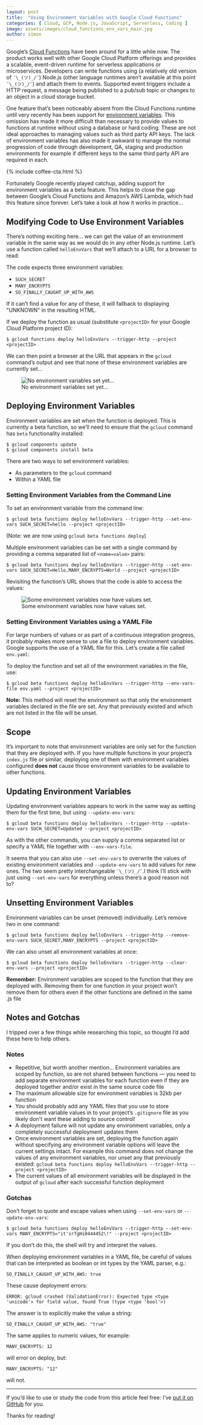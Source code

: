 ```yaml
---
layout: post
title:  "Using Environment Variables with Google Cloud Functions"
categories: [ Cloud, GCP, Node.js, JavaScript, Serverless, Coding ]
image: assets/images/cloud_functions_env_vars_main.jpg
author: simon
---
```

Google’s [Cloud Functions](https://cloud.google.com/functions/) have been around for a little while now. The product works well with other Google Cloud Platform offerings and provides a scalable, event-driven runtime for serverless applications or microservices. Developers can write functions using (a relatively old version of `¯\_(ツ)_/¯`) Node.js (other language runtimes aren’t available at this point `¯\_(ツ)_/¯`) and attach them to events. Supported event triggers include a HTTP request, a message being published to a pub/sub topic or changes to an object in a cloud storage bucket.

One feature that’s been noticeably absent from the Cloud Functions runtime until very recently has been support for [environment variables](https://en.wikipedia.org/wiki/Environment_variable). This omission has made it more difficult than necessary to provide values to functions at runtime without using a database or hard coding. These are not ideal approaches to managing values such as third party API keys. The lack of environment variables has also made it awkward to manage the normal progression of code through development, QA, staging and production environments for example if different keys to the same third party API are required in each.

{% include coffee-cta.html %}

Fortunately Google recently played catchup, adding support for environment variables as a beta feature. This helps to close the gap between Google’s Cloud Functions and Amazon’s AWS Lambda, which had this feature since forever. Let’s take a look at how it works in practice…

## Modifying Code to Use Environment Variables
There’s nothing exciting here… we can get the value of an environment variable in the same way as we would do in any other Node.js runtime. Let’s use a function called `helloEnvVars` that we’ll attach to a URL for a browser to read:

<script src="https://gist.github.com/simonprickett/45ec417a72f70cfb2ebb1adb280d3657.js"></script>

The code expects three environment variables:

* `SUCH_SECRET`
* `MANY_ENCRYPTS`
* `SO_FINALLY_CAUGHT_UP_WITH_AWS`

If it can’t find a value for any of these, it will fallback to displaying "UNKNOWN" in the resulting HTML.

If we deploy the function as usual (substitute `<projectID>` for your Google Cloud Platform project ID):

```
$ gcloud functions deploy helloEnvVars --trigger-http --project <projectID>
```

We can then point a browser at the URL that appears in the `gcloud` command’s output and see that none of these environment variables are currently set...

<figure class="figure">
  <img src="{{ site.baseurl }}/assets/images/cloud_functions_env_vars_unset_all.png" class="figure-img img-fluid" alt="No environment variables set yet...">
  <figcaption class="figure-caption text-center">No environment variables set yet...</figcaption>
</figure>

## Deploying Environment Variables
Environment variables are set when the function is deployed. This is currently a beta function, so we’ll need to ensure that the `gcloud` command has `beta` functionality installed:

```
$ gcloud components update
$ gcloud components install beta
```

There are two ways to set environment variables:

* As parameters to the `gcloud` command
* Within a YAML file

### Setting Environment Variables from the Command Line
To set an environment variable from the command line:

```
$ gcloud beta functions deploy helloEnvVars --trigger-http --set-env-vars SUCH_SECRET=hello --project <projectID>
```

(Note: we are now using `gcloud beta functions deploy`)

Multiple environment variables can be set with a single command by providing a comma separated list of `<name=value>` pairs:

```
$ gcloud beta functions deploy helloEnvVars --trigger-http --set-env-vars SUCH_SECRET=Hello,MANY_ENCRYPTS=World --project <projectID>
```

Revisiting the function’s URL shows that the code is able to access the values:

<figure class="figure">
  <img src="{{ site.baseurl }}/assets/images/cloud_functions_env_vars_set_two.png" class="figure-img img-fluid" alt="Some environment variables now have values set.">
  <figcaption class="figure-caption text-center">Some environment variables now have values set.</figcaption>
</figure>

### Setting Environment Variables using a YAML File
For large numbers of values or as part of a continuous integration progress, it probably makes more sense to use a file to deploy environment variables. Google supports the use of a YAML file for this. Let’s create a file called `env.yaml`:

<script src="https://gist.github.com/simonprickett/7d9452602baa6b6521c40b6c3845528c.js"></script>

To deploy the function and set all of the environment variables in the file, use:

```
$ gcloud beta functions deploy helloEnvVars --trigger-http --env-vars-file env.yaml --project <projectID>
```

**Note:** This method will reset the environment so that only the environment variables declared in the file are set. Any that previously existed and which are not listed in the file will be unset.

## Scope
It’s important to note that environment variables are only set for the function that they are deployed with. If you have multiple functions in your project’s `index.js` file or similar, deploying one of them with environment variables configured **does not** cause those environment variables to be available to other functions.

## Updating Environment Variables
Updating environment variables appears to work in the same way as setting them for the first time, but using `--update-env-vars`:

```
$ gcloud beta functions deploy helloEnvVars --trigger-http --update-env-vars SUCH_SECRET=Updated --project <projectID>
```

As with the other commands, you can supply a comma separated list or specify a YAML file together with `--env-vars-file`.

It seems that you can also use `--set-env-vars` to overwrite the values of existing environment variables and `--update-env-vars` to add values for new ones. The two seem pretty interchangeable `¯\_(ツ)_/¯`.I think I’ll stick with just using `--set-env-vars` for everything unless there’s a good reason not to?

## Unsetting Environment Variables
Environment variables can be unset (removed) individually. Let’s remove two in one command:

```
$ gcloud beta functions deploy helloEnvVars --trigger-http --remove-env-vars SUCH_SECRET,MANY_ENCRYPTS --project <projectID>
```

We can also unset all environment variables at once:

```
$ gcloud beta functions deploy helloEnvVars --trigger-http --clear-env-vars --project <projectID>
```

**Remember:** Environment variables are scoped to the function that they are deployed with. Removing them for one function in your project won’t remove them for others even if the other functions are defined in the same .js file

## Notes and Gotchas

I tripped over a few things while researching this topic, so thought I’d add these here to help others.

### Notes

* Repetitive, but worth another mention… Environment variables are scoped by function, so are not shared between functions — you need to add separate environment variables for each function even if they are deployed together and/or exist in the same source code file
* The maximum allowable size for environment variables is 32kb per function
* You should probably add any YAML files that you use to store environment variable values in to your project’s `.gitignore` file as you likely don't want these adding to source control!
* A deployment failure will not update any environment variables, only a completely successful deployment updates them
* Once environment variables are set, deploying the function again without specifying any environment variable options will leave the current settings intact. For example this command does not change the values of any environment variables, nor unset any that previously existed: `gcloud beta functions deploy helloEnvVars --trigger-http --project <projectID>`
* The current values of all environment variables will be displayed in the output of `gcloud` after each successful function deployment

### Gotchas

Don’t forget to quote and escape values when using `--set-env-vars` or `--update-env-vars`:

```
$ gcloud beta functions deploy helloEnvVars --trigger-http --set-env-vars MANY_ENCRYPTS="it'srTgHi0444452\!" --project <projectID>
```

If you don’t do this, the shell will try and interpret the values.

When deploying environment variables in a YAML file, be careful of values that can be interpreted as boolean or int types by the YAML parser, e.g.:

```
SO_FINALLY_CAUGHT_UP_WITH_AWS: true
```

These cause deployment errors:

```
ERROR: gcloud crashed (ValidationError): Expected type <type 'unicode'> for field value, found True (type <type 'bool'>)
```

The answer is to explicitly make the value a string:

```
SO_FINALLY_CAUGHT_UP_WITH_AWS: "true"
```

The same applies to numeric values, for example:

```
MANY_ENCRYPTS: 12
```

will error on deploy, but:

```
MANY_ENCRYPTS: "12"
```

will not.

---

If you’d like to use or study the code from this article feel free: I’ve [put it on GitHub](https://github.com/simonprickett/google-cloud-functions-environment-variables) for you.

Thanks for reading!